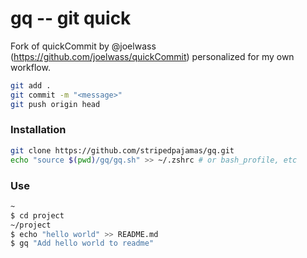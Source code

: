 # gq -- git quick
Fork of quickCommit by @joelwass (https://github.com/joelwass/quickCommit) personalized for my own workflow.

```bash
git add .
git commit -m "<message>"
git push origin head
```

### Installation

```bash
git clone https://github.com/stripedpajamas/gq.git
echo "source $(pwd)/gq/gq.sh" >> ~/.zshrc # or bash_profile, etc
```

### Use

```bash
~
$ cd project
~/project
$ echo "hello world" >> README.md
$ gq "Add hello world to readme"
```


